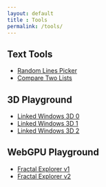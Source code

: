 ```yaml
---
layout: default
title : Tools
permalink: /tools/
---
```


## Text Tools

- <a name="Random Lines Picker" href="/tools/random-lines/">Random Lines Picker</a>
- <a name="Compare Two Lists" href="/tools/compare-two-lists/">Compare Two Lists</a>

## 3D Playground

- <a name="Compare Two Lists" href="/tools/linked-windows-3d-0/">Linked Windows 3D 0</a>
- <a name="Compare Two Lists" href="/tools/linked-windows-3d-1/">Linked Windows 3D 1</a>
- <a name="Compare Two Lists" href="/tools/linked-windows-3d-2/">Linked Windows 3D 2</a>

## WebGPU Playground

- <a name="Fractal Explorer" href="/tools/fractal-explorer-1/" target="_blank">Fractal Explorer v1</a>
- <a name="Fractal Explorer" href="/tools/fractal-explorer-2/" target="_blank">Fractal Explorer v2</a>
